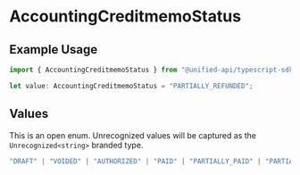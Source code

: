 # AccountingCreditmemoStatus

## Example Usage

```typescript
import { AccountingCreditmemoStatus } from "@unified-api/typescript-sdk/sdk/models/shared";

let value: AccountingCreditmemoStatus = "PARTIALLY_REFUNDED";
```

## Values

This is an open enum. Unrecognized values will be captured as the `Unrecognized<string>` branded type.

```typescript
"DRAFT" | "VOIDED" | "AUTHORIZED" | "PAID" | "PARTIALLY_PAID" | "PARTIALLY_REFUNDED" | "REFUNDED" | Unrecognized<string>
```